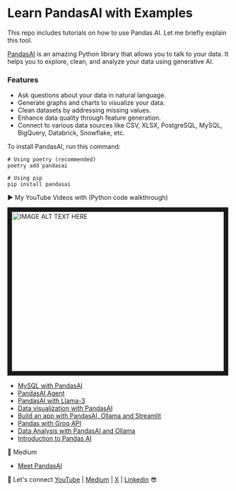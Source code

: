 # Learn PandasAI with Examples

This repo includes tutorials on how to use Pandas AI. Let me briefly explain this tool.

[PandasAI](https://docs.pandas-ai.com/en/latest/) is an amazing Python library that allows you to talk to your data. It helps you to explore, clean, and analyze your data using generative AI.

### Features

- Ask questions about your data in natural language.
- Generate graphs and charts to visualize your data.
- Clean datasets by addressing missing values.
- Enhance data quality through feature generation.
- Connect to various data sources like CSV, XLSX, PostgreSQL, MySQL, BigQuery, Databrick, Snowflake, etc.

To install PandasAI, run this command: 

```
# Using poetry (recommended)
poetry add pandasai

# Using pip
pip install pandasai
```

▶️ My YouTube Videos with (Python code walkthrough)

<a href="https://www.youtube.com/playlist?list=PLbQRubTta6fep1BSGsSOmuYtu4ncNGnG8" target="_blank"><img src="https://github.com/TirendazAcademy/PandasAI-Tutorials/blob/main/Images/pandaai-5.png" alt="IMAGE ALT TEXT HERE" width="480" height="360" border="10" /></a>



- [MySQL with PandasAI](https://youtu.be/o88et_D8qlg)
- [PandasAI Agent](https://youtu.be/9nyiePIrtbE)
- [PandasAI with Llama-3](https://youtu.be/_dDaNgBDoHY)
- [Data visualization with PandasAI](https://youtu.be/j-FQnJvesH4)
- [Build an app with PandasAI, Ollama and Streamlit](https://youtu.be/-bt9grGmNvs)
- [Pandas with Groq API](https://youtu.be/C6R9JLHZDH0)
- [Data Analysis with PandasAI and Ollama](https://youtu.be/bw_e6xgGSTY)
- [Introduction to Pandas AI](https://youtu.be/aUds2W7A_FY)

🚀 Medium
- [Meet PandasAI](https://levelup.gitconnected.com/pandasai-unlocking-the-power-of-data-with-generative-ai-3196cbccba34)

🔗 Let's connect [YouTube](http://youtube.com/tirendazacademy) | [Medium](http://tirendazacademy.medium.com) | [X](http://x.com/tirendazacademy) | [Linkedin](https://www.linkedin.com/in/tirendaz-academy) 😎
